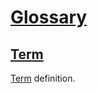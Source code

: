 # [Glossary](#glossary)

## [Term](#term)

[Term][1] definition.

[1]: http://localhost/glossary.md#term "Term definition."

